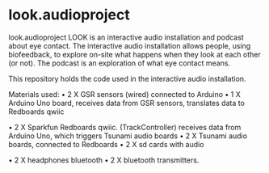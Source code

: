 # look.audioproject
look.audioproject
LOOK is an interactive audio installation and podcast about eye contact. The interactive audio installation allows people, using biofeedback, to explore on-site what happens when they look at each other (or not). The podcast is an exploration of what eye contact means.

This repository holds the code used in the interactive audio installation.

Materials used:
•	2 X GSR sensors (wired) connected to Arduino
•	1 X Arduino Uno board, receives data from GSR sensors, translates data to Redboards qwiic 

•	2 X Sparkfun Redboards qwiic. (TrackController) receives data from Arduino Uno, which triggers Tsunami audio boards
•	2 X Tsunami audio boards, connected to Redboards
•	2 X sd cards with audio

•	2 X  headphones bluetooth
•	2 X  bluetooth transmitters. 
